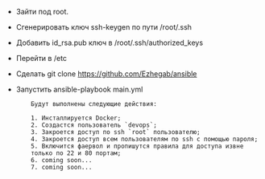 - Зайти под root. 

- Сгенерировать ключ ssh-keygen по пути /root/.ssh

- Добавить id_rsa.pub ключ в /root/.ssh/authorized_keys

- Перейти в /etc

- Сделать git clone https://github.com/Ezhegab/ansible

- Запустить ansible-playbook main.yml

          Будут выполнены следующие действия:

          1. Инсталлируется Docker;
          2. Создастся пользователь `devops`;
          3. Закроется доступ по ssh `root` пользователю;
          4. Закроется доступ всем пользователям по ssh с помощью пароля;
          5. Включится фаервол и пропишутся правила для доступа извне
          только по 22 и 80 портам;
          6. coming soon...
          7. coming soon...

